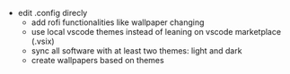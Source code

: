 + edit .config direcly
    + add rofi functionalities like wallpaper changing
    + use local vscode themes instead of leaning on vscode marketplace (.vsix)
    + sync all software with at least two themes: light and dark
    + create wallpapers based on themes